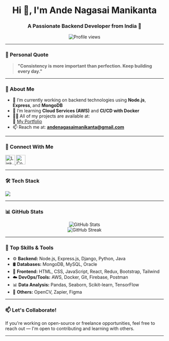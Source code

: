<!-- Banner GIF -->

<h1 align="center">Hi 👋, I'm Ande Nagasai Manikanta</h1>
<h3 align="center">A Passionate Backend Developer from India 🚀</h3>

<p align="center">
  <img src="https://komarev.com/ghpvc/?username=ande-manikanta&label=Profile%20views&color=0e75b6&style=flat" alt="Profile views" />
</p>

---

### 💬 Personal Quote
> **"Consistency is more important than perfection. Keep building every day."**

---

### 🚀 About Me

- 🔭 I’m currently working on backend technologies using **Node.js**, **Express**, and **MongoDB**
- 🌱 I’m learning **Cloud Services (AWS)** and **CI/CD with Docker**
- 👨‍💻 All of my projects are available at:  
  🔗 [My Portfolio](https://mani1202.github.io/portfolio_mani_ande/)
- 📫 Reach me at: **andenagasaimanikanta@gmail.com**

---

### 🤝 Connect With Me

<p align="left">
  <a href="https://www.linkedin.com/in/ande-nagasai-manikanta-7a6a6b246/" target="_blank">
    <img src="https://skillicons.dev/icons?i=linkedin" height="30" alt="LinkedIn" />
  </a>
  <a href="https://www.codechef.com/users/its_coder_time" target="_blank">
    <img src="https://cdn.jsdelivr.net/npm/simple-icons@3.1.0/icons/codechef.svg" height="30" alt="CodeChef" />
  </a>
</p>

---

### 🛠️ Tech Stack

<p align="left">
  <img src="https://skillicons.dev/icons?i=nodejs,express,mongodb,mysql,java,python,html,css,javascript,typescript,react,redux,tailwind,bootstrap,figma,docker,git,aws,firebase,postman,opencv,pandas,scikit-learn,seaborn,tensorflow" />
</p>

---

### 📊 GitHub Stats

<p align="center">
  <img src="https://github-readme-stats.vercel.app/api?username=ande-manikanta&show_icons=true&theme=radical" alt="GitHub Stats" />
  <br/>
  <img src="https://github-readme-streak-stats.herokuapp.com?user=ande-manikanta&theme=radical" alt="GitHub Streak" />
</p>

---

### 📌 Top Skills & Tools

- ⚙️ **Backend:** Node.js, Express.js, Django, Python, Java  
- 🛢️ **Databases:** MongoDB, MySQL, Oracle  
- 🎨 **Frontend:** HTML, CSS, JavaScript, React, Redux, Bootstrap, Tailwind  
- ☁️ **DevOps/Tools:** AWS, Docker, Git, Firebase, Postman  
- 📊 **Data Analysis:** Pandas, Seaborn, Scikit-learn, TensorFlow  
- 🧠 **Others:** OpenCV, Zapier, Figma  

---

### 📫 Let's Collaborate!
If you're working on open-source or freelance opportunities, feel free to reach out — I'm open to contributing and learning with others.

---
